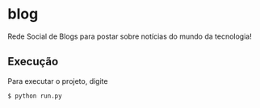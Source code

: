 # blog
Rede Social de Blogs para postar sobre notícias do mundo da tecnologia!

## Execução
Para executar o projeto, digite 
```
$ python run.py
```
